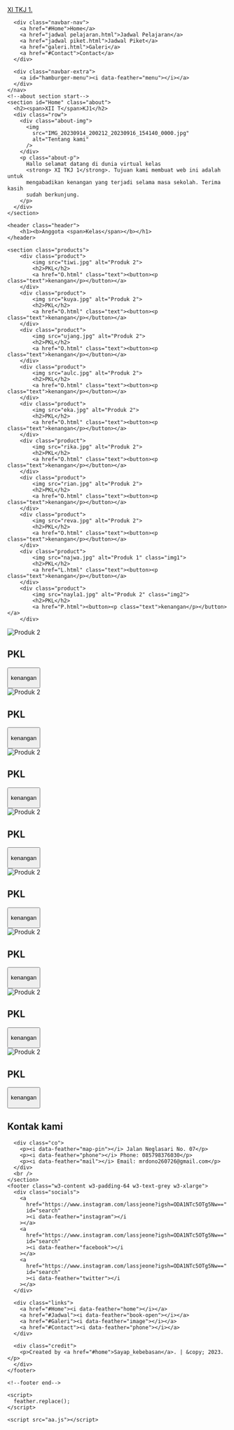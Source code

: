 <html lang="en">
  <head>
    <meta charset="UTF-8" />
    <meta http-equiv="x-UA-Compatible" content="IE=edge" />
    <meta name="viewport" content="width=device-width, initial-scale=1.0" />
    <title>XI TKJ 1</title>
    <link rel="preconnect" href="https://fonts.googleapis.com" />
    <link rel="preconnect" href="https://fonts.gstatic.com" crossorigin />
    <link
      href="https://fonts.googleapis.com/css2?family=Poppins:ital,wght@0,300;0,400;0,500;0,600;1,300;1,400;1,500;1,600&display=swap"
      rel="stylesheet"
    />
    <link rel="stylesheet" href="https://www.w3schools.com/w3css/4/w3.css" />
    <link rel="stylesheet" href="bb.css" />
    <style>
      .w3-row-padding img {
        margin-bottom: 12px;
      }
    </style>
    <!--feather icons-->
    <script src="https://unpkg.com/feather-icons"></script>
  </head>
  <body>
    <nav class="navbar">
      <a href="#" class="navbar-logo">XI T<span>KJ 1.</span></a>

      <div class="navbar-nav">
        <a href="#Home">Home</a>
        <a href="jadwal pelajaran.html">Jadwal Pelajaran</a>
        <a href="jadwal piket.html">Jadwal Piket</a>
        <a href="galeri.html">Galeri</a>
        <a href="#Contact">Contact</a>
      </div>

      <div class="navbar-extra">
        <a id="hamburger-menu"><i data-feather="menu"></i></a>
      </div>
    </nav>
    <!--about section start-->
    <section id="Home" class="about">
      <h2><span>XII T</span>KJ1</h2>
      <div class="row">
        <div class="about-img">
          <img
            src="IMG_20230914_200212_20230916_154140_0000.jpg"
            alt="Tentang kami"
          />
        </div>
        <p class="about-p">
          Hallo selamat datang di dunia virtual kelas
          <strong> XI TKJ 1</strong>. Tujuan kami membuat web ini adalah untuk
          mengabadikan kenangan yang terjadi selama masa sekolah. Terima kasih
          sudah berkunjung.
        </p>
      </div>
    </section>

    <header class="header">
        <h1><b>Anggota <span>Kelas</span></b></h1>
    </header>

    <section class="products">
        <div class="product">
            <img src="tiwi.jpg" alt="Produk 2">
            <h2>PKL</h2>
            <a href="O.html" class="text"><button><p class="text">kenangan</p></button></a>
        </div>
        <div class="product">
            <img src="kuya.jpg" alt="Produk 2">
            <h2>PKL</h2>
            <a href="O.html" class="text"><button><p class="text">kenangan</p></button></a>
        </div>
        <div class="product">
            <img src="ujang.jpg" alt="Produk 2">
            <h2>PKL</h2>
            <a href="O.html" class="text"><button><p class="text">kenangan</p></button></a>
        </div>
        <div class="product">
            <img src="aulc.jpg" alt="Produk 2">
            <h2>PKL</h2>
            <a href="O.html" class="text"><button><p class="text">kenangan</p></button></a>
        </div>
        <div class="product">
            <img src="eka.jpg" alt="Produk 2">
            <h2>PKL</h2>
            <a href="O.html" class="text"><button><p class="text">kenangan</p></button></a>
        </div>
        <div class="product">
            <img src="rika.jpg" alt="Produk 2">
            <h2>PKL</h2>
            <a href="O.html" class="text"><button><p class="text">kenangan</p></button></a>
        </div>
        <div class="product">
            <img src="rian.jpg" alt="Produk 2">
            <h2>PKL</h2>
            <a href="O.html" class="text"><button><p class="text">kenangan</p></button></a>
        </div>
        <div class="product">
            <img src="reva.jpg" alt="Produk 2">
            <h2>PKL</h2>
            <a href="O.html" class="text"><button><p class="text">kenangan</p></button></a>
        </div>
        <div class="product">
            <img src="najwa.jpg" alt="Produk 1" class="img1">
            <h2>PKL</h2>
            <a href="L.html" class="text"><button><p class="text">kenangan</p></button></a>
        </div>
        <div class="product">
            <img src="nayla1.jpg" alt="Produk 2" class="img2">
            <h2>PKL</h2>
            <a href="P.html"><button><p class="text">kenangan</p></button></a>
        </div>
<div class="product">
  <img src="seni1.jpg" alt="Produk 2" class="img2">
            <h2>PKL</h2>
            <a href="P.html"><button><p class="text">kenangan</p></button></a>
        </div>
                <div class="product">
            <img src="tusan.jpg" alt="Produk 2" class="img2">
            <h2>PKL</h2>
            <a href="P.html"><button><p class="text">kenangan</p></button></a>
        </div>
        <div class="product">
            <img src="Fahri.jpg" alt="Produk 2" class="img2">
            <h2>PKL</h2>
            <a href="P.html"><button><p class="text">kenangan</p></button></a>
        </div>        
<div class="product">
            <img src="adi.jpg" alt="Produk 2" class="img2">
            <h2>PKL</h2>
            <a href="P.html"><button><p class="text">kenangan</p></button></a>
        </div>        
<div class="product">
            <img src="nayla1.jpg" alt="Produk 2" class="img2">
            <h2>PKL</h2>
            <a href="P.html"><button><p class="text">kenangan</p></button></a>
        </div>
        <div class="product">
            <img src="nurman.jpg" alt="Produk 2" class="img2">
            <h2>PKL</h2>
            <a href="P.html"><button><p class="text">kenangan</p></button></a>
        </div>
                <div class="product">
            <img src="nita.jpg" alt="Produk 2" class="img2">
            <h2>PKL</h2>
            <a href="P.html"><button><p class="text">kenangan</p></button></a>
        </div>       
        <div class="product">
            <img src="caca.jpg" alt="Produk 2" class="img2">
            <h2>PKL</h2>
            <a href="P.html"><button><p class="text">kenangan</p></button></a>
        </div>
    </section>
    <section id="Contact" class="contact">
      <h2><span>Kontak</span> kami</h2>

      <div class="co">
        <p><i data-feather="map-pin"></i> Jalan Neglasari No. 07</p>
        <p><i data-feather="phone"></i> Phone: 085798376030</p>
        <p><i data-feather="mail"></i> Email: mrdono260726@gmail.com</p>
      </div>
      <br />
    </section>
    <footer class="w3-content w3-padding-64 w3-text-grey w3-xlarge">
      <div class="socials">
        <a
          href="https://www.instagram.com/lassjeone?igsh=ODA1NTc5OTg5Nw=="
          id="search"
          ><i data-feather="instagram"></i
        ></a>
        <a
          href="https://www.instagram.com/lassjeone?igsh=ODA1NTc5OTg5Nw=="
          id="search"
          ><i data-feather="facebook"></i
        ></a>
        <a
          href="https://www.instagram.com/lassjeone?igsh=ODA1NTc5OTg5Nw=="
          id="search"
          ><i data-feather="twitter"></i
        ></a>
      </div>

      <div class="links">
        <a href="#Home"><i data-feather="home"></i></a>
        <a href="#Jadwal"><i data-feather="book-open"></i></a>
        <a href="#Galeri"><i data-feather="image"></i></a>
        <a href="#Contact"><i data-feather="phone"></i></a>
      </div>

      <div class="credit">
        <p>Created by <a href="#home">Sayap_kebebasan</a>. | &copy; 2023.</p>
      </div>
    </footer>

    <!--footer end-->

    <script>
      feather.replace();
    </script>

    <script src="aa.js"></script>
  </body>
</html>
